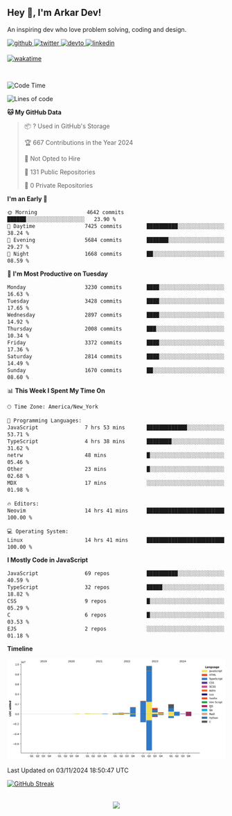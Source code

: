 ## Hey 👋, I'm Arkar Dev!  

An inspiring dev who love problem solving, coding and design.

<a href="https://github.com/Riley1101" target="_blank">
<img src=https://img.shields.io/badge/github-%2324292e.svg?&style=for-the-badge&logo=github&logoColor=white alt=github style="margin-bottom: 5px;" />
</a>
<a href="https://twitter.com/arkardev" target="_blank">
<img src=https://img.shields.io/badge/twitter-%2300acee.svg?&style=for-the-badge&logo=twitter&logoColor=white alt=twitter style="margin-bottom: 5px;" />
</a>
<a href="https://dev.to/riley1101" target="_blank">
<img src=https://img.shields.io/badge/dev.to-%2308090A.svg?&style=for-the-badge&logo=dev.to&logoColor=white alt=devto style="margin-bottom: 5px;" />
</a>
<a href="https://linkedin.com/in/arkar-kaung-myat" target="_blank">
<img src=https://img.shields.io/badge/linkedin-%231E77B5.svg?&style=for-the-badge&logo=linkedin&logoColor=white alt=linkedin style="margin-bottom: 5px;" />
</a>
  
[![wakatime](https://wakatime.com/badge/user/cf23b6e3-75f8-4c04-b0e3-273191c8d2ec.svg)](https://wakatime.com/@cf23b6e3-75f8-4c04-b0e3-273191c8d2ec)

<br/>

<!--START_SECTION:waka-->
![Code Time](http://img.shields.io/badge/Code%20Time-1%2C148%20hrs%202%20mins-blue)

![Lines of code](https://img.shields.io/badge/From%20Hello%20World%20I%27ve%20Written-19.0%20million%20lines%20of%20code-blue)

**🐱 My GitHub Data** 

> 📦 ? Used in GitHub's Storage 
 > 
> 🏆 667 Contributions in the Year 2024
 > 
> 🚫 Not Opted to Hire
 > 
> 📜 131 Public Repositories 
 > 
> 🔑 0 Private Repositories 
 > 
**I'm an Early 🐤** 

```text
🌞 Morning                4642 commits        ██████░░░░░░░░░░░░░░░░░░░   23.90 % 
🌆 Daytime                7425 commits        ██████████░░░░░░░░░░░░░░░   38.24 % 
🌃 Evening                5684 commits        ███████░░░░░░░░░░░░░░░░░░   29.27 % 
🌙 Night                  1668 commits        ██░░░░░░░░░░░░░░░░░░░░░░░   08.59 % 
```
📅 **I'm Most Productive on Tuesday** 

```text
Monday                   3230 commits        ████░░░░░░░░░░░░░░░░░░░░░   16.63 % 
Tuesday                  3428 commits        ████░░░░░░░░░░░░░░░░░░░░░   17.65 % 
Wednesday                2897 commits        ████░░░░░░░░░░░░░░░░░░░░░   14.92 % 
Thursday                 2008 commits        ███░░░░░░░░░░░░░░░░░░░░░░   10.34 % 
Friday                   3372 commits        ████░░░░░░░░░░░░░░░░░░░░░   17.36 % 
Saturday                 2814 commits        ████░░░░░░░░░░░░░░░░░░░░░   14.49 % 
Sunday                   1670 commits        ██░░░░░░░░░░░░░░░░░░░░░░░   08.60 % 
```


📊 **This Week I Spent My Time On** 

```text
🕑︎ Time Zone: America/New_York

💬 Programming Languages: 
JavaScript               7 hrs 53 mins       █████████████░░░░░░░░░░░░   53.71 % 
TypeScript               4 hrs 38 mins       ████████░░░░░░░░░░░░░░░░░   31.62 % 
netrw                    48 mins             █░░░░░░░░░░░░░░░░░░░░░░░░   05.46 % 
Other                    23 mins             █░░░░░░░░░░░░░░░░░░░░░░░░   02.68 % 
MDX                      17 mins             ░░░░░░░░░░░░░░░░░░░░░░░░░   01.98 % 

🔥 Editors: 
Neovim                   14 hrs 41 mins      █████████████████████████   100.00 % 

💻 Operating System: 
Linux                    14 hrs 41 mins      █████████████████████████   100.00 % 
```

**I Mostly Code in JavaScript** 

```text
JavaScript               69 repos            ██████████░░░░░░░░░░░░░░░   40.59 % 
TypeScript               32 repos            █████░░░░░░░░░░░░░░░░░░░░   18.82 % 
CSS                      9 repos             █░░░░░░░░░░░░░░░░░░░░░░░░   05.29 % 
C                        6 repos             █░░░░░░░░░░░░░░░░░░░░░░░░   03.53 % 
EJS                      2 repos             ░░░░░░░░░░░░░░░░░░░░░░░░░   01.18 % 
```



**Timeline**

![Lines of Code chart](https://raw.githubusercontent.com/Riley1101/Riley1101/main/assets/bar_graph.png)


 Last Updated on 03/11/2024 18:50:47 UTC
<!--END_SECTION:waka-->

[![GitHub Streak](https://streak-stats.demolab.com?user=Riley1101)](https://git.io/streak-stats)
  
<br/>  
<div align="center">
<img src="https://komarev.com/ghpvc/?username=Riley1101&&style=flat-square" align="center" />
</div>  

